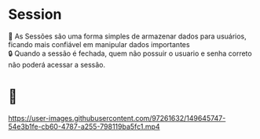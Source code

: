 # Session
📁 As Sessões são uma forma simples de armazenar dados para usuários, ficando mais confiável em manipular dados importantes <br>
🔒 Quando a sessão é fechada, quem não possuir o usuario e senha correto não poderá acessar a sessão. <br>

# 🎥
https://user-images.githubusercontent.com/97261632/149645747-54e3b1fe-cb60-4787-a255-798119ba5fc1.mp4


